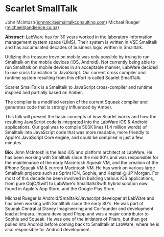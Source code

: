 # Scarlet SmallTalk

John McIntosh(johnmci@smalltalkconsulting.com)
Michael Rueger (michael@andience.co.nz)

**Abstract:** 
LabWare has for 30 years worked in the laboratory information management system space (LIMS). Their system is written in VSE Smalltalk and has accumulated decades of business logic written in Smalltalk.

Utilizing this treasure trove on mobile was only possible by trying to run Smalltalk on the mobile devices (iOS, Android). Not currently being able to run Smalltalk on mobile devices in an acceptable manner, LabWare decided to use cross translation to JavaScript. Our current cross compiler and runtime system resulting from this effort is called Scarlet SmallTalk.

Scarlet SmallTalk is a Smalltalk to JavaScript cross-compiler and runtime inspired and partially based on Amber.

The compiler is a modified version of the current Squeak compiler and generates code that is strongly influenced by Amber.

This talk will present the basic concepts of how Scarlet works and how the resulting JavaScript code is integrated into the LabWare iOS & Android applications. Our goal was to compile 500K lines (1.4 million words) of Smalltalk into JavaScript code that was more readable, more friendly to Apple's JavaScript Core engine, and could be compiled in just a few minutes.

**Bio:** 
John McIntosh is the lead iOS and platform architect at LabWare. He has been working with Smalltalk since the mid 90's and was responsible for the maintenance of the early Macintosh Squeak VM, and the creation of the iPhone Squeak VM & current Macintosh VM. He has work on various large Smalltalk projects such as Sprint ION, Sophie, and Kapital @ JP Morgan. For most of this decade he been involved in building various iOS applications, from pure ObjC/Swift to LabWare's Smalltalk/Swift hybrid solution now found in Apple's App Store, and the Google Play Store.

Michael Rueger is Android/Smalltalk/Javascript developer at LabWare and has been working with Smalltalk since the early 80's. He was part of Squeak Central at Disney Imagineering and Co-founder and development lead at Impara. Impara developed Plopp and was a major contributor to Sophie and Squeak. He was one of the initiators of Pharo, but then got pulled into Android before coming back to Smalltalk at LabWare, where he is also responsible for Android development.
